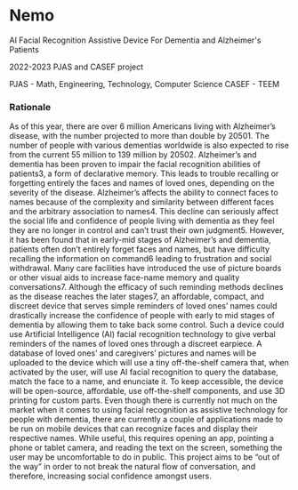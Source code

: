 # Nemo

AI Facial Recognition Assistive Device For Dementia and Alzheimer's Patients

2022-2023 PJAS and CASEF project

PJAS - Math, Engineering, Technology, Computer Science
CASEF - TEEM

### Rationale

As of this year, there are over 6 million Americans living with Alzheimer’s disease, with the number projected to more than double by 20501. The number of people with various dementias worldwide is also expected to rise from the current 55 million to 139 million by 20502. Alzheimer’s and dementia has been proven to impair the facial recognition abilities of patients3, a form of declarative memory. This leads to trouble recalling or forgetting entirely the faces and names of loved ones, depending on the severity of the disease. Alzheimer’s affects the ability to connect faces to names because of the complexity and similarity between different faces and the arbitrary association to names4. This decline can seriously affect the social life and confidence of people living with dementia as they feel they are no longer in control and can’t trust their own judgment5. However, it has been found that in early-mid stages of Alzheimer’s and dementia, patients often don’t entirely forget faces and names, but have difficulty recalling the information on command6 leading to frustration and social withdrawal. Many care facilities have introduced the use of picture boards or other visual aids to increase face-name memory and quality conversations7. Although the efficacy of such reminding methods declines as the disease reaches the later stages7, an affordable, compact, and discreet device that serves simple reminders of loved ones’ names could drastically increase the confidence of people with early to mid stages of dementia by allowing them to take back some control. Such a device could use Artificial Intelligence (AI) facial recognition technology to give verbal reminders of the names of loved ones through a discreet earpiece. A database of loved ones’ and caregivers’ pictures and names will be uploaded to the device which will use a tiny off-the-shelf camera that, when activated by the user, will use AI facial recognition to query the database, match the face to a name, and enunciate it. To keep accessible, the device will be open-source, affordable, use off-the-shelf components, and use 3D printing for custom parts. Even though there is currently not much on the market when it comes to using facial recognition as assistive technology for people with dementia, there are currently a couple of applications made to be run on mobile devices that can recognize faces and display their respective names. While useful, this requires opening an app, pointing a phone or tablet camera, and reading the text on the screen, something the user may be uncomfortable to do in public. This project aims to be “out of the way” in order to not break the natural flow of conversation, and therefore, increasing social confidence amongst users. 
